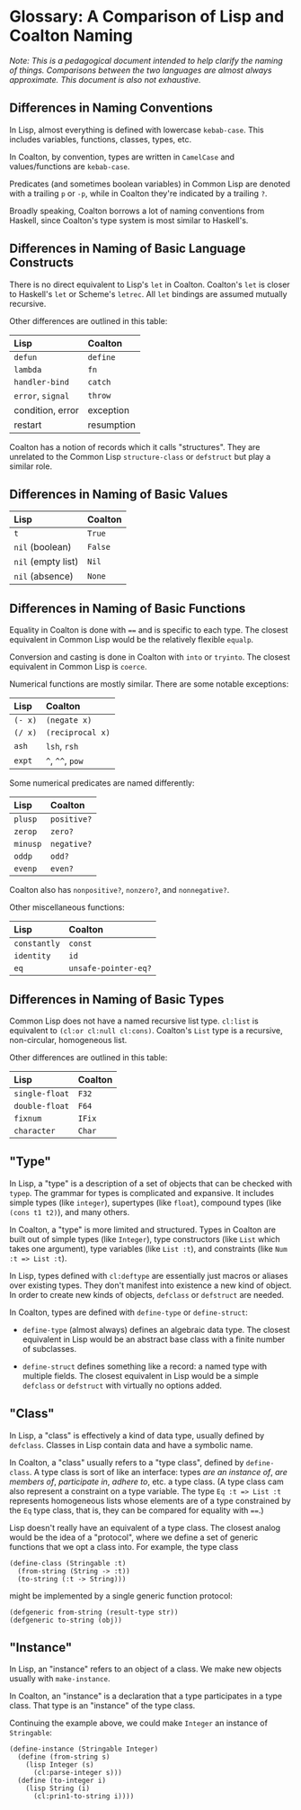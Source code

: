 # Glossary: A Comparison of Lisp and Coalton Naming

*Note: This is a pedagogical document intended to help clarify the
naming of things. Comparisons between the two languages are almost
always approximate. This document is also not exhaustive.*

## Differences in Naming Conventions

In Lisp, almost everything is defined with lowercase
`kebab-case`. This includes variables, functions, classes, types, etc.

In Coalton, by convention, types are written in `CamelCase` and
values/functions are `kebab-case`.

Predicates (and sometimes boolean variables) in Common Lisp are
denoted with a trailing `p` or `-p`, while in Coalton they're
indicated by a trailing `?`.

Broadly speaking, Coalton borrows a lot of naming conventions from
Haskell, since Coalton's type system is most similar to Haskell's.

## Differences in Naming of Basic Language Constructs

There is no direct equivalent to Lisp's `let` in Coalton. Coalton's
`let` is closer to Haskell's `let` or Scheme's `letrec`. All `let`
bindings are assumed mutually recursive.

Other differences are outlined in this table:

| Lisp               | Coalton    |
|:-------------------|:-----------|
| `defun`            | `define`   |
| `lambda`           | `fn`       |
| `handler-bind`     | `catch`    |
| `error`, `signal`  | `throw`    |
| condition, error   | exception  |
| restart            | resumption |

Coalton has a notion of records which it calls "structures". They are
unrelated to the Common Lisp `structure-class` or `defstruct` but play
a similar role.

## Differences in Naming of Basic Values

| Lisp               | Coalton |
|:-------------------|:--------|
| `t`                | `True`  |
| `nil` (boolean)    | `False` |
| `nil` (empty list) | `Nil`   |
| `nil` (absence)    | `None`  |

## Differences in Naming of Basic Functions

Equality in Coalton is done with `==` and is specific to each
type. The closest equivalent in Common Lisp would be the relatively
flexible `equalp`.

Conversion and casting is done in Coalton with `into` or
`tryinto`. The closest equivalent in Common Lisp is `coerce`.

Numerical functions are mostly similar. There are some notable
exceptions:

| Lisp    | Coalton          |
|:--------|:-----------------|
| `(- x)` | `(negate x)`     |
| `(/ x)` | `(reciprocal x)` |
| `ash`   | `lsh`, `rsh`     |
| `expt`  | `^`, `^^`, `pow` |

Some numerical predicates are named differently:

| Lisp     | Coalton     |
|:---------|:------------|
| `plusp`  | `positive?` |
| `zerop`  | `zero?`     |
| `minusp` | `negative?` |
| `oddp`   | `odd?`      |
| `evenp`  | `even?`     |

Coalton also has `nonpositive?`, `nonzero?`, and `nonnegative?`.

Other miscellaneous functions:

| Lisp         | Coalton              |
|:-------------|:---------------------|
| `constantly` | `const`              |
| `identity`   | `id`                 |
| `eq`         | `unsafe-pointer-eq?` |


## Differences in Naming of Basic Types

Common Lisp does not have a named recursive list type. `cl:list` is
equivalent to `(cl:or cl:null cl:cons)`. Coalton's `List` type is a
recursive, non-circular, homogeneous list.

Other differences are outlined in this table:

| Lisp           | Coalton |
|:---------------|:--------|
| `single-float` | `F32`   |
| `double-float` | `F64`   |
| `fixnum`       | `IFix`  |
| `character`    | `Char`  |

## "Type"

In Lisp, a "type" is a description of a set of objects that can be
checked with `typep`. The grammar for types is complicated and
expansive. It includes simple types (like `integer`), supertypes (like
`float`), compound types (like `(cons t1 t2)`), and many others.

In Coalton, a "type" is more limited and structured. Types in Coalton
are built out of simple types (like `Integer`), type constructors
(like `List` which takes one argument), type variables (like `List
:t`), and constraints (like `Num :t => List :t`).

In Lisp, types defined with `cl:deftype` are essentially just macros
or aliases over existing types. They don't manifest into existence a
new kind of object. In order to create new kinds of objects,
`defclass` or `defstruct` are needed.

In Coalton, types are defined with `define-type` or `define-struct`:

- `define-type` (almost always) defines an algebraic data type. The
closest equivalent in Lisp would be an abstract base class with a
finite number of subclasses.

- `define-struct` defines something like a record: a named type with
multiple fields. The closest equivalent in Lisp would be a simple
`defclass` or `defstruct` with virtually no options added.

## "Class"

In Lisp, a "class" is effectively a kind of data type, usually defined
by `defclass`. Classes in Lisp contain data and have a symbolic name.

In Coalton, a "class" usually refers to a "type class", defined by
`define-class`. A type class is sort of like an interface: types *are
an instance of*, *are members of*, *participate in*, *adhere to*,
etc. a type class. (A type class cam also represent a constraint on a
type variable. The type `Eq :t => List :t` represents homogeneous
lists whose elements are of a type constrained by the `Eq` type class,
that is, they can be compared for equality with `==`.)

Lisp doesn't really have an equivalent of a type class. The closest
analog would be the idea of a "protocol", where we define a set of
generic functions that we opt a class into. For example, the type class

```
(define-class (Stringable :t)
  (from-string (String -> :t))
  (to-string (:t -> String)))
```

might be implemented by a single generic function protocol:

```
(defgeneric from-string (result-type str))
(defgeneric to-string (obj))
```

## "Instance"

In Lisp, an "instance" refers to an object of a class. We make new
objects usually with `make-instance`.

In Coalton, an "instance" is a declaration that a type participates in
a type class. That type is an "instance" of the type class.

Continuing the example above, we could make `Integer` an instance of `Stringable`:

```
(define-instance (Stringable Integer)
  (define (from-string s)
    (lisp Integer (s)
      (cl:parse-integer s)))
  (define (to-integer i)
    (lisp String (i)
      (cl:prin1-to-string i))))
```
